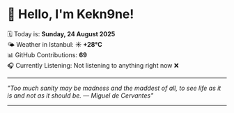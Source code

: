 # 👋 Hello, I'm Kekn9ne!

🗓️ Today is: **Sunday, 24 August 2025**  
🌤️ Weather in Istanbul: **☀️   +28°C**  
📊 GitHub Contributions: **69**  
🎧 Currently Listening: Not listening to anything right now ❌

---

_"Too much sanity may be madness and the maddest of all, to see life as it is and not as it should be.  — *Miguel de Cervantes*"_

---
